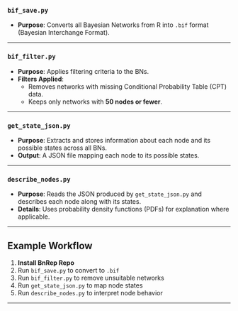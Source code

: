 ### `bif_save.py`

- **Purpose**: Converts all Bayesian Networks from R into `.bif` format (Bayesian Interchange Format).

---

### `bif_filter.py`

- **Purpose**: Applies filtering criteria to the BNs.
- **Filters Applied**:
  - Removes networks with missing Conditional Probability Table (CPT) data.
  - Keeps only networks with **50 nodes or fewer**.

---

### `get_state_json.py`

- **Purpose**: Extracts and stores information about each node and its possible states across all BNs.
- **Output**: A JSON file mapping each node to its possible states.

---

### `describe_nodes.py`

- **Purpose**: Reads the JSON produced by `get_state_json.py` and describes each node along with its states.
- **Details**: Uses probability density functions (PDFs) for explanation where applicable.

---

## Example Workflow

1. **Install BnRep Repo**
2. Run `bif_save.py` to convert to `.bif`
3. Run `bif_filter.py` to remove unsuitable networks
4. Run `get_state_json.py` to map node states
5. Run `describe_nodes.py` to interpret node behavior

---

